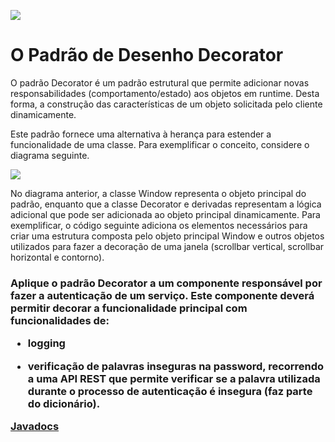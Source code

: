 <a href='https://sourcemaking.com/design_patterns/decorator'> <img src='https://sourcemaking.com/images/content-public/logos/logo.png'> </a>

<h1>O Padrão de Desenho Decorator</h1>

O padrão Decorator é um padrão estrutural que permite adicionar novas responsabilidades (comportamento/estado) aos objetos em runtime. Desta forma, a construção das características de um objeto solicitada pelo cliente dinamicamente.

Este padrão fornece uma alternativa à herança para estender a funcionalidade de uma classe. Para exemplificar o conceito, considere o diagrama seguinte.

<img src='https://sourcemaking.com/files/v2/content/patterns/Decorator_.png'> 
<br>

No diagrama anterior, a classe Window representa o objeto principal do padrão, enquanto que a classe Decorator e derivadas representam a lógica adicional que pode ser adicionada ao objeto principal dinamicamente. Para exemplificar, o código seguinte adiciona os elementos necessários para criar uma estrutura composta pelo objeto principal Window e outros objetos utilizados para fazer a decoração de uma janela (scrollbar vertical, scrollbar horizontal e contorno).

<h3>Aplique o padrão Decorator a um componente responsável por fazer a autenticação de um serviço. Este componente deverá permitir decorar a funcionalidade principal com funcionalidades de:

- logging

- verificação de palavras inseguras na password, recorrendo a uma API REST que permite verificar se a palavra utilizada durante o processo de autenticação é insegura (faz parte do dicionário).

<a href='http://ec2-18-220-227-92.us-east-2.compute.amazonaws.com/static/files/DecoratorPattern/doc/index.html'>Javadocs</a>
